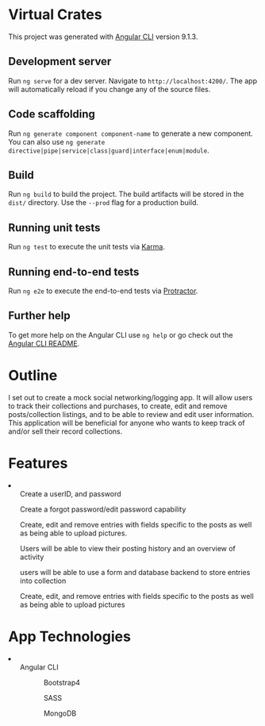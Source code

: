 # Virtual Crates

This project was generated with [Angular CLI](https://github.com/angular/angular-cli) version 9.1.3.

## Development server

Run `ng serve` for a dev server. Navigate to `http://localhost:4200/`. The app will automatically reload if you change any of the source files.

## Code scaffolding

Run `ng generate component component-name` to generate a new component. You can also use `ng generate directive|pipe|service|class|guard|interface|enum|module`.

## Build

Run `ng build` to build the project. The build artifacts will be stored in the `dist/` directory. Use the `--prod` flag for a production build.

## Running unit tests

Run `ng test` to execute the unit tests via [Karma](https://karma-runner.github.io).

## Running end-to-end tests

Run `ng e2e` to execute the end-to-end tests via [Protractor](http://www.protractortest.org/).

## Further help

To get more help on the Angular CLI use `ng help` or go check out the [Angular CLI README](https://github.com/angular/angular-cli/blob/master/README.md).

# Outline

<p>I set out to create a mock social networking/logging app. It will allow users to track their collections and purchases, to create, edit and remove posts/collection listings, and to be able to review and edit user information. This application will be beneficial for anyone who wants to keep track of and/or sell their record collections.</p>

# Features

<li>
  <ul>Create a userID, and password</ul>
  <ul>Create a forgot password/edit password capability</ul>
  <ul>Create, edit and remove entries with fields specific to the posts as well as being able to upload pictures.</ul>
  <ul>Users will be able to view their posting history and an overview of activity</ul>
  <ul>users will be able to use a form and database backend to store entries into collection</ul>
  <ul>Create, edit, and remove entries with fields specific to the posts as well as being able to upload pictures</ul>
</li>

# App Technologies
<li>
  <ul>Angular CLI<ul>
  <ul>Bootstrap4</ul> 
  <ul>SASS</ul> 
  <ul>MongoDB</ul>
</li>
